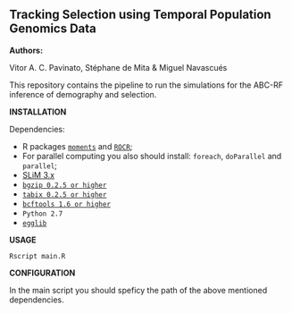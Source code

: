## **Tracking Selection using Temporal Population Genomics Data**

**Authors:**

Vitor A. C. Pavinato, Stéphane de Mita &  Miguel Navascués

This repository contains the pipeline to run the simulations for the ABC-RF inference of demography and selection.

**INSTALLATION**

Dependencies:
- R packages [`moments`](https://cran.r-project.org/web/packages/moments/index.html) and [`ROCR`](https://ipa-tys.github.io/ROCR/);
- For parallel computing you also should install: `foreach`, `doParallel` and `parallel`;
- [SLiM 3.x](https://messerlab.org/slim/)
- [`bgzip 0.2.5 or higher`](http://www.htslib.org/download/)
- [`tabix 0.2.5 or higher`](http://www.htslib.org/download/)
- [`bcftools 1.6 or higher`](http://samtools.github.io/bcftools/)   
- `Python 2.7`
- [`egglib`](https://egglib.org)

**USAGE**
```
Rscript main.R
```

**CONFIGURATION**

In the main script you should speficy the path of the above mentioned dependencies. 
